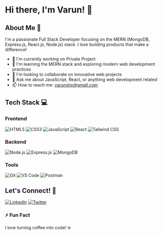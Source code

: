 # Hi there, I'm Varun! 👋

## About Me 🚀

I'm a passionate Full Stack Developer focusing on the MERN (MongoDB, Express.js, React.js, Node.js) stack. I love building products that make a difference!

- 🔭 I'm currently working on Private Project
- 🌱 I'm learning the MERN stack and exploring modern web development practices
- 👯 I'm looking to collaborate on innovative web projects
- 💬 Ask me about JavaScript, React, or anything web development related
- 📫 How to reach me: varunshx@gmail.com

## Tech Stack 💻

### Frontend
![HTML5](https://img.shields.io/badge/-HTML5-E34F26?style=flat-square&logo=html5&logoColor=white)
![CSS3](https://img.shields.io/badge/-CSS3-1572B6?style=flat-square&logo=css3)
![JavaScript](https://img.shields.io/badge/-JavaScript-F7DF1E?style=flat-square&logo=javascript&logoColor=black)
![React](https://img.shields.io/badge/-React-61DAFB?style=flat-square&logo=react&logoColor=black)
![Tailwind CSS](https://img.shields.io/badge/-Tailwind%20CSS-38B2AC?style=flat-square&logo=tailwind-css&logoColor=white)

### Backend
![Node.js](https://img.shields.io/badge/-Node.js-339933?style=flat-square&logo=nodedotjs&logoColor=white)
![Express.js](https://img.shields.io/badge/-Express.js-000000?style=flat-square&logo=express)
![MongoDB](https://img.shields.io/badge/-MongoDB-47A248?style=flat-square&logo=mongodb&logoColor=white)

### Tools
![Git](https://img.shields.io/badge/-Git-F05032?style=flat-square&logo=git&logoColor=white)
![VS Code](https://img.shields.io/badge/-VS%20Code-007ACC?style=flat-square&logo=visual-studio-code)
![Postman](https://img.shields.io/badge/-Postman-FF6C37?style=flat-square&logo=postman&logoColor=white)

## Let's Connect! 🤝
[![LinkedIn](https://img.shields.io/badge/-LinkedIn-0077B5?style=flat-square&logo=linkedin)](https://www.linkedin.com/in/varun-sharma-1a865b252/)
[![Twitter](https://img.shields.io/badge/-Twitter-1DA1F2?style=flat-square&logo=twitter&logoColor=white)](https://x.com/Varunshx)

### ⚡ Fun Fact
I love turning coffee into code! ☕️
